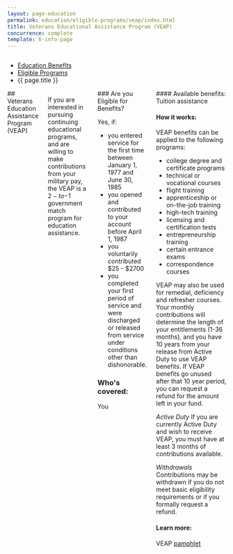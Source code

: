 ```yaml
---
layout: page-education
permalink: education/eligible-programs/veap/index.html
title: Veterans Educational Assistance Program (VEAP)
concurrence: complete
template: 6-info-page
---
```


<div class="splash" markdown="0">
<div class="row" markdown="0">
<div class="small-12 columns" markdown="0">

<ul class="breadcrumbs" role="menubar" aria-label="Primary">
<li class="parent"><a href="{{ site.url }}/education/">Education Benefits</a></li>
<li class="parent"><a href="{{ site.url }}/education/eligible-programs/">Eligible Programs</a></li>
<li class="active">{{ page.title }}</li>
</ul>

</div>
</div>
</div>

<div class="main" role="main" markdown="0">

<div class="section one" markdown="0">
<div class="primary" markdown="0">
<div class="row" markdown="0">
<div class="small-12 columns" markdown="1">
## Veterans Education Assistance Program (VEAP)

If you are interested in pursuing continuing educational programs, and are willing to make contributions from your military pay, the VEAP is a $2-to-$1 government match program for education assistance. 


<div class="call-out" markdown="1">
### Are you Eligible for Benefits?

Yes, if:

- you entered service for the first time between January 1, 1977 and June 30, 1985
- you opened and contributed to your account before April 1, 1987
- you voluntarily contributed $25 - $2700 
- you completed your first period of service and were discharged or released from service under conditions other than dishonorable.

### Who's covered:
You
</div>
<div markdown="1">
#### Available benefits: 
Tuition assistance

#### How it works: 

VEAP benefits can be applied to the following programs:

- college degree and certificate programs
- technical or vocational courses
- flight training
- apprenticeship or on-the-job training
- high-tech training
- licensing and certification tests
- entrepreneurship training
- certain entrance exams
- correspondence courses

VEAP may also be used for remedial, deficiency and refresher courses. Your monthly contributions will determine the length of your entitlements (1-36 months), and you have 10 years from your release from Active Duty to use VEAP benefits. If VEAP benefits go unused after that 10 year period, you can request a refund for the amount left in your fund.

*Active Duty*
If you are currently Active Duty and wish to receive VEAP, you must have at least 3 months of contributions available.

*Withdrawals*
Contributions may be withdrawn if you do not meet basic eligibility requirements or if you formally request a refund.


#### Learn more:
VEAP [pamphlet](http://www.benefits.va.gov/gibill/docs/pamphlets/ch32_pamphlet.pdf)
</div>
</div>

</div>
</div>
</div>
